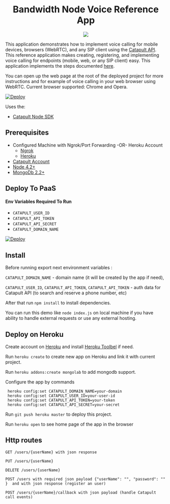 <div align="center">

# Bandwidth Node Voice Reference App

<a href="http://dev.bandwidth.com"><img src="https://s3.amazonaws.com/bwdemos/BW_Voice.png"/></a>
</div>

  This application demonstrates how to implement voice calling for mobile devices, browsers (WebRTC), and any SIP client using the [Catapult API](http://ap.bandwidth.com/?utm_medium=social&utm_source=github&utm_campaign=dtolb&utm_content=_).
    This reference application makes creating, registering, and implementing voice calling for endpoints (mobile, web, or any SIP client) easy.
    This application implements the steps documented [here](http://ap.bandwidth.com/docs/how-to-guides/use-endpoints-make-receive-calls-sip-clients/).

You can open up the web page at the root of the deployed project for more instructions and for example of voice calling in your web browser using WebRTC.
Current browser supported: Chrome and Opera.

[![Deploy](https://www.herokucdn.com/deploy/button.svg)](https://heroku.com/deploy)

Uses the:
* [Catapult Node SDK](https://github.com/bandwidthcom/node-bandwidth)

## Prerequisites
- Configured Machine with Ngrok/Port Forwarding -OR- Heroku Account
  - [Ngrok](https://ngrok.com/)
  - [Heroku](https://www.heroku.com/)
- [Catapult Account](http://ap.bandwidth.com/?utm_medium=social&utm_source=github&utm_campaign=dtolb&utm_content=_)
- [Node 4.2+](https://nodejs.org/en/download/releases/)
- [MongoDb 2.2+](https://www.mongodb.org/downloads)

## Deploy To PaaS

#### Env Variables Required To Run
* ```CATAPULT_USER_ID```
* ```CATAPULT_API_TOKEN```
* ```CATAPULT_API_SECRET```
* ```CATAPULT_DOMAIN_NAME```

[![Deploy](https://www.herokucdn.com/deploy/button.svg)](https://heroku.com/deploy)

## Install
Before running export next environment variables :

```CATAPULT_DOMAIN_NAME``` - domain name (it will be created by the app if need),

```CATAPULT_USER_ID```, ```CATAPULT_API_TOKEN```, ```CATAPULT_API_TOKEN``` - auth data for Catapult API (to search and reserve a phone number, etc)


After that run `npm install`  to install dependencies.


You can run this demo  like `node index.js` on local machine if you have ability to handle external requests or use any external hosting.

## Deploy on Heroku

Create account on [Heroku](https://www.heroku.com/) and install [Heroku Toolbel](https://devcenter.heroku.com/articles/getting-started-with-nodejs#set-up) if need.


Run `heroku create` to create new app on Heroku and link it with current project.

Run `heroku addons:create mongolab` to add mongodb support. 

Configure the app by commands

```
 heroku config:set CATAPULT_DOMAIN_NAME=your-domain
 heroku config:set CATAPULT_USER_ID=your-user-id
 heroku config:set CATAPULT_API_TOKEN=your-token
 heroku config:set CATAPULT_API_SECRET=your-secret
```

Run `git push heroku master` to deploy this project.

Run `heroku open` to see home page of the app in the browser


## Http routes

```
GET /users/{userName} with json response

PUT /users/{userName}

DELETE /users/{userName}

POST /users with required json payload {"userName": "", "password": "" }  and with json response (register an user)

POST /users/{userName}/callback with json payload (handle Catapult call events)
```
